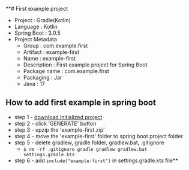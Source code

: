 **# First example project
* Project : Gradle(Kotlin)
* Language : Kotlin
* Spring Boot : 3.0.5
* Project Metadata
  - Group : com.example.first
  - Artifact : example-first
  - Name : example-first
  - Description : First example project for Spring Boot
  - Package name : com.example.first
  - Packaging : Jar
  - Java : 17

## How to add first example in spring boot
* step 1 - [download initialized project](https://start.spring.io/#!type=gradle-project-kotlin&language=kotlin&platformVersion=3.0.5&packaging=jar&jvmVersion=17&groupId=com.example.first&artifactId=example-first&name=example-first&description=First%20example%20project%20for%20Spring%20Boot&packageName=com.example.first&dependencies=web)
* step 2 - click 'GENERATE' button
* step 3 - upzip the 'example-first.zip'
* step 4 - move the 'example-first' folder to spring boot project folder
* step 5 - delete gradlew, gradle folder, gradlew.bat, .gitignore
  - <code>$ rm -rf .gitignore gradle gradlew gradlew.bat settings.gradle.kts</code>
* step 6 - add <code>include("example-first")</code> in settings.gradle.kts file**